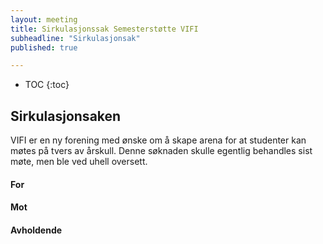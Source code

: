 ```yaml
---
layout: meeting
title: Sirkulasjonssak Semesterstøtte VIFI
subheadline: "Sirkulasjonsak"
published: true

---
```


* TOC
{:toc}

## Sirkulasjonsaken
VIFI er en ny forening med ønske om å skape arena for at studenter kan møtes
på tvers av årskull. Denne søknaden skulle egentlig behandles sist møte, men
ble ved uhell oversett.

#### For

#### Mot

#### Avholdende

